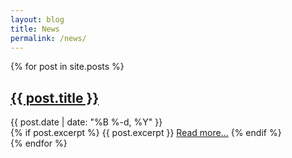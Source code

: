 ```yaml
---
layout: blog
title: News
permalink: /news/
---
```


<div class="blog-list">
  {% for post in site.posts %}
    <article class="blog-post">
      <h2>
        <a class="blog-title" href="{{ post.url | relative_url }}">{{ post.title }}</a>
      </h2>
      <div class="blog-meta">
        {{ post.date | date: "%B %-d, %Y" }}
      </div>
      {% if post.excerpt %}
        {{ post.excerpt }}
        <a href="{{ post.url | relative_url }}">Read more...</a>
      {% endif %}
    </article>
  {% endfor %}
</div>
